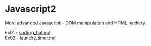 Javascript2
===========

More advanced Javascript - DOM manipulation and HTML hackery.

Ex01 - [sorting_hat.md](https://github.com/hackbrightacademy/Javascript2/blob/master/sorting_hat.md)  
Ex02 - [laundry_timer.md](https://github.com/hackbrightacademy/Javascript2/blob/master/laundry_timer.md)
